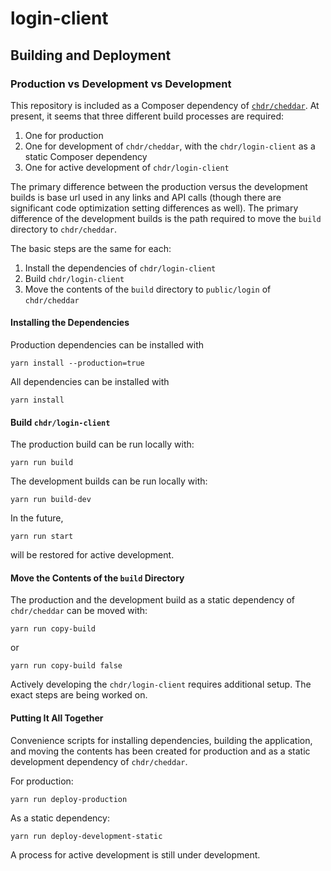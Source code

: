 # login-client

## Building and Deployment

### Production vs Development vs Development

This repository is included as a Composer dependency of [`chdr/cheddar`](https://github.com/chdr/cheddar). At present, it seems that three different build processes are required:

1. One for production
2. One for development of `chdr/cheddar`, with the `chdr/login-client` as a static Composer dependency
3. One for active development of `chdr/login-client`

The primary difference between the production versus the development builds is base url used in any links and API calls (though there are significant code optimization setting differences as well). The primary difference of the development builds is the path required to move the `build` directory to `chdr/cheddar`.

The basic steps are the same for each:
1. Install the dependencies of `chdr/login-client`
2. Build `chdr/login-client`
3. Move the contents of the `build` directory to `public/login` of `chdr/cheddar`

#### Installing the Dependencies

Production dependencies can be installed with

```
yarn install --production=true
```

All dependencies can be installed with
```
yarn install
```

#### Build `chdr/login-client`

The production build can be run locally with:

```
yarn run build
```

The development builds can be run locally with:

```
yarn run build-dev
```

In the future,
```
yarn run start
```
will be restored for active development.

#### Move the Contents of the `build` Directory

The production and the development build as a static dependency of `chdr/cheddar` can be moved with:

```
yarn run copy-build
```

or

```
yarn run copy-build false
```

Actively developing the `chdr/login-client` requires additional setup. The exact steps are being worked on.

#### Putting It All Together

Convenience scripts for installing dependencies, building the application, and moving the contents has been created for production and as a static development dependency of `chdr/cheddar`.

For production:

```
yarn run deploy-production
```

As a static dependency:

```
yarn run deploy-development-static
```

A process for active development is still under development.

